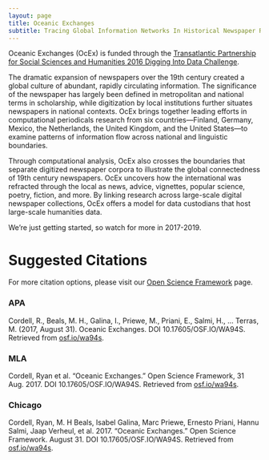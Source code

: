 ```yaml
---
layout: page
title: Oceanic Exchanges
subtitle: Tracing Global Information Networks In Historical Newspaper Repositories, 1840-1914
---
```


Oceanic Exchanges (OcEx) is funded through the [Transatlantic Partnership for Social Sciences and Humanities 2016 Digging Into Data Challenge](https://diggingintodata.org/awards/2016/project/oceanic-exchanges-tracing-global-information-networks-historical-newspaper).

The dramatic expansion of newspapers over the 19th century created a global culture of abundant, rapidly circulating information. The significance of the newspaper has largely been defined in metropolitan and national terms in scholarship, while digitization by local institutions further situates newspapers in national contexts. OcEx brings together leading efforts in computational periodicals research from six countries—Finland, Germany, Mexico, the Netherlands, the United Kingdom, and the United States—to examine patterns of information flow across national and linguistic boundaries. 

Through computational analysis, OcEx also crosses the boundaries that separate digitized newspaper corpora to illustrate the global connectedness of 19th century newspapers. OcEx uncovers how the international was refracted through the local as news, advice, vignettes, popular science, poetry, fiction, and more. By linking research across large-scale digital newspaper collections, OcEx offers a model for data custodians that host large-scale humanities data.

We’re just getting started, so watch for more in 2017-2019.

# Suggested Citations

For more citation options, please visit our [Open Science Framework](osf.io/wa94s) page.

### APA

Cordell, R., Beals, M. H., Galina, I., Priewe, M., Priani, E., Salmi, H., … Terras, M. (2017, August 31). Oceanic Exchanges. DOI 10.17605/OSF.IO/WA94S. Retrieved from [osf.io/wa94s](osf.io/wa94s).

### MLA

Cordell, Ryan et al. “Oceanic Exchanges.” Open Science Framework, 31 Aug. 2017. DOI 10.17605/OSF.IO/WA94S. Retrieved from [osf.io/wa94s](osf.io/wa94s).

### Chicago
Cordell, Ryan, M. H Beals, Isabel Galina, Marc Priewe, Ernesto Priani, Hannu Salmi, Jaap Verheul, et al. 2017. “Oceanic Exchanges.” Open Science Framework. August 31. DOI 10.17605/OSF.IO/WA94S. Retrieved from [osf.io/wa94s](osf.io/wa94s).